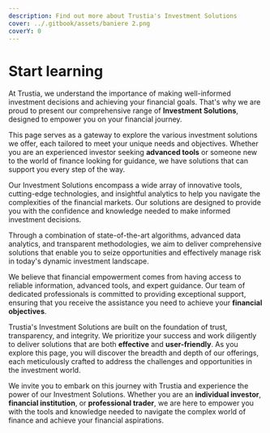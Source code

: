 ```yaml
---
description: Find out more about Trustia's Investment Solutions
cover: ../.gitbook/assets/baniere 2.png
coverY: 0
---
```


# Start learning

At Trustia, we understand the importance of making well-informed investment decisions and achieving your financial goals. That's why we are proud to present our comprehensive range of **Investment Solutions**, designed to empower you on your financial journey.

This page serves as a gateway to explore the various investment solutions we offer, each tailored to meet your unique needs and objectives. Whether you are an experienced investor seeking **advanced tools** or someone new to the world of finance looking for guidance, we have solutions that can support you every step of the way.

Our Investment Solutions encompass a wide array of innovative tools, cutting-edge technologies, and insightful analytics to help you navigate the complexities of the financial markets. Our solutions are designed to provide you with the confidence and knowledge needed to make informed investment decisions.

Through a combination of state-of-the-art algorithms, advanced data analytics, and transparent methodologies, we aim to deliver comprehensive solutions that enable you to seize opportunities and effectively manage risk in today's dynamic investment landscape.

We believe that financial empowerment comes from having access to reliable information, advanced tools, and expert guidance. Our team of dedicated professionals is committed to providing exceptional support, ensuring that you receive the assistance you need to achieve your **financial objectives**.

Trustia's Investment Solutions are built on the foundation of trust, transparency, and integrity. We prioritize your success and work diligently to deliver solutions that are both **effective** and **user-friendly**. As you explore this page, you will discover the breadth and depth of our offerings, each meticulously crafted to address the challenges and opportunities in the investment world.

We invite you to embark on this journey with Trustia and experience the power of our Investment Solutions. Whether you are an **individual investor**, **financial institution**, or **professional trader**, we are here to empower you with the tools and knowledge needed to navigate the complex world of finance and achieve your financial aspirations.
